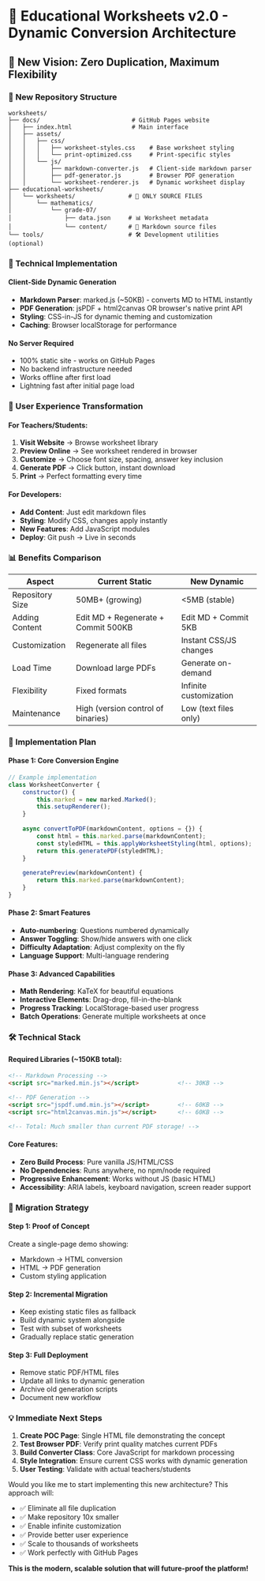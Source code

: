 # 🚀 Educational Worksheets v2.0 - Dynamic Conversion Architecture

## 🎯 **New Vision: Zero Duplication, Maximum Flexibility**

### **📁 New Repository Structure**
```
worksheets/
├── docs/                          # GitHub Pages website
│   ├── index.html                 # Main interface
│   ├── assets/
│   │   ├── css/
│   │   │   ├── worksheet-styles.css    # Base worksheet styling
│   │   │   └── print-optimized.css     # Print-specific styles
│   │   └── js/
│   │       ├── markdown-converter.js   # Client-side markdown parser
│   │       ├── pdf-generator.js        # Browser PDF generation
│   │       └── worksheet-renderer.js   # Dynamic worksheet display
├── educational-worksheets/
│   └── worksheets/               # 📝 ONLY SOURCE FILES
│       └── mathematics/
│           └── grade-07/
│               ├── data.json     # 📊 Worksheet metadata
│               └── content/      # 📄 Markdown source files
└── tools/                        # 🛠️ Development utilities (optional)
```

### **🔧 Technical Implementation**

#### **Client-Side Dynamic Generation**
- **Markdown Parser**: marked.js (~50KB) - converts MD to HTML instantly
- **PDF Generation**: jsPDF + html2canvas OR browser's native print API
- **Styling**: CSS-in-JS for dynamic theming and customization
- **Caching**: Browser localStorage for performance

#### **No Server Required**
- 100% static site - works on GitHub Pages
- No backend infrastructure needed
- Works offline after first load
- Lightning fast after initial page load

### **🌟 User Experience Transformation**

#### **For Teachers/Students:**
1. **Visit Website** → Browse worksheet library
2. **Preview Online** → See worksheet rendered in browser
3. **Customize** → Choose font size, spacing, answer key inclusion
4. **Generate PDF** → Click button, instant download
5. **Print** → Perfect formatting every time

#### **For Developers:**
- **Add Content**: Just edit markdown files
- **Styling**: Modify CSS, changes apply instantly
- **New Features**: Add JavaScript modules
- **Deploy**: Git push → Live in seconds

### **📊 Benefits Comparison**

| Aspect | Current Static | New Dynamic |
|--------|---------------|-------------|
| Repository Size | 50MB+ (growing) | <5MB (stable) |
| Adding Content | Edit MD + Regenerate + Commit 500KB | Edit MD + Commit 5KB |
| Customization | Regenerate all files | Instant CSS/JS changes |
| Load Time | Download large PDFs | Generate on-demand |
| Flexibility | Fixed formats | Infinite customization |
| Maintenance | High (version control of binaries) | Low (text files only) |

### **🚀 Implementation Plan**

#### **Phase 1: Core Conversion Engine**
```javascript
// Example implementation
class WorksheetConverter {
    constructor() {
        this.marked = new marked.Marked();
        this.setupRenderer();
    }
    
    async convertToPDF(markdownContent, options = {}) {
        const html = this.marked.parse(markdownContent);
        const styledHTML = this.applyWorksheetStyling(html, options);
        return this.generatePDF(styledHTML);
    }
    
    generatePreview(markdownContent) {
        return this.marked.parse(markdownContent);
    }
}
```

#### **Phase 2: Smart Features**
- **Auto-numbering**: Questions numbered dynamically
- **Answer Toggling**: Show/hide answers with one click
- **Difficulty Adaptation**: Adjust complexity on the fly
- **Language Support**: Multi-language rendering

#### **Phase 3: Advanced Capabilities**
- **Math Rendering**: KaTeX for beautiful equations
- **Interactive Elements**: Drag-drop, fill-in-the-blank
- **Progress Tracking**: LocalStorage-based user progress
- **Batch Operations**: Generate multiple worksheets at once

### **🛠️ Technical Stack**

#### **Required Libraries (~150KB total):**
```html
<!-- Markdown Processing -->
<script src="marked.min.js"></script>           <!-- 30KB -->

<!-- PDF Generation -->
<script src="jspdf.umd.min.js"></script>        <!-- 60KB -->
<script src="html2canvas.min.js"></script>      <!-- 60KB -->

<!-- Total: Much smaller than current PDF storage! -->
```

#### **Core Features:**
- **Zero Build Process**: Pure vanilla JS/HTML/CSS
- **No Dependencies**: Runs anywhere, no npm/node required
- **Progressive Enhancement**: Works without JS (basic HTML)
- **Accessibility**: ARIA labels, keyboard navigation, screen reader support

### **🎯 Migration Strategy**

#### **Step 1: Proof of Concept**
Create a single-page demo showing:
- Markdown → HTML conversion
- HTML → PDF generation  
- Custom styling application

#### **Step 2: Incremental Migration**
- Keep existing static files as fallback
- Build dynamic system alongside
- Test with subset of worksheets
- Gradually replace static generation

#### **Step 3: Full Deployment**
- Remove static PDF/HTML files
- Update all links to dynamic generation
- Archive old generation scripts
- Document new workflow

### **💡 Immediate Next Steps**

1. **Create POC Page**: Single HTML file demonstrating the concept
2. **Test Browser PDF**: Verify print quality matches current PDFs  
3. **Build Converter Class**: Core JavaScript for markdown processing
4. **Style Integration**: Ensure current CSS works with dynamic generation
5. **User Testing**: Validate with actual teachers/students

Would you like me to start implementing this new architecture? This approach will:
- ✅ Eliminate all file duplication
- ✅ Make repository 10x smaller
- ✅ Enable infinite customization
- ✅ Provide better user experience
- ✅ Scale to thousands of worksheets
- ✅ Work perfectly with GitHub Pages

**This is the modern, scalable solution that will future-proof the platform!**
